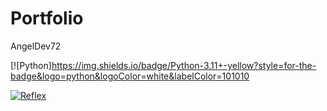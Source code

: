 # Portfolio
AngelDev72

[![Python]https://img.shields.io/badge/Python-3.11+-yellow?style=for-the-badge&logo=python&logoColor=white&labelColor=101010

[![Reflex](https://img.shields.io/badge/Reflex-0.3.9+-5646ED?style=for-the-badge&logo=reflex&logoColor=white&labelColor=101010)](https://reflex.dev)